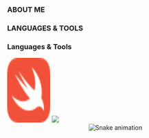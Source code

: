 ### ABOUT ME

### LANGUAGES & TOOLS

### Languages & Tools
<img src="Assets/swift-color.svg" alt="Girl in a jacket" width="100" height="150">
<img src="https://komarev.com/ghpvc/?username=nnachz">

<div align="center">
  <img src="https://profile-readme-generator.com/assets/snake.svg" alt="Snake animation" />
</div>

